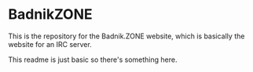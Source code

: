 BadnikZONE
=======================


This is the repository for the Badnik.ZONE website, which
is basically the website for an IRC server.

This readme is just basic so there's something here.

